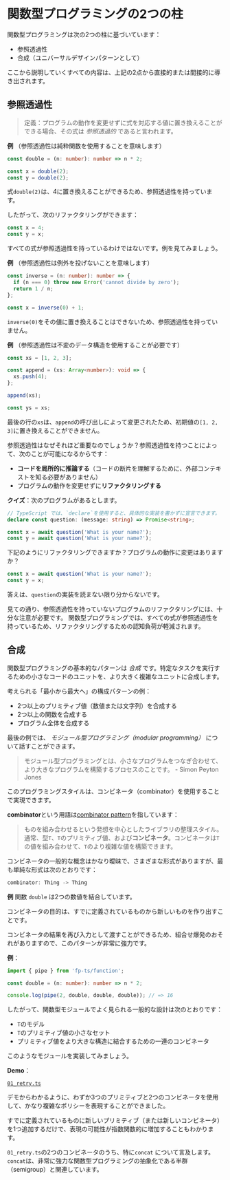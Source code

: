 # 関数型プログラミングの2つの柱

関数型プログラミングは次の2つの柱に基づいています：

- 参照透過性
- 合成（ユニバーサルデザインパターンとして）

ここから説明していくすべての内容は、上記の2点から直接的または間接的に導き出されます。

## 参照透過性

> 定義：プログラムの動作を変更せずに式を対応する値に置き換えることができる場合、その式は _参照透過的_ であると言われます。

**例** （参照透過性は純粋関数を使用することを意味します）

```ts
const double = (n: number): number => n * 2;

const x = double(2);
const y = double(2);
```

式`double(2)`は、4に置き換えることができるため、参照透過性を持っています。

したがって、次のリファクタリングができます：

```ts
const x = 4;
const y = x;
```

すべての式が参照透過性を持っているわけではないです。例を見てみましょう。

**例** （参照透過性は例外を投げないことを意味します）

```ts
const inverse = (n: number): number => {
  if (n === 0) throw new Error('cannot divide by zero');
  return 1 / n;
};

const x = inverse(0) + 1;
```

`inverse(0)`をその値に置き換えることはできないため、参照透過性を持っていません。

**例** （参照透過性は不変のデータ構造を使用することが必要です）

```ts
const xs = [1, 2, 3];

const append = (xs: Array<number>): void => {
  xs.push(4);
};

append(xs);

const ys = xs;
```

最後の行の`xs`は、`append`の呼び出しによって変更されたため、初期値の`[1, 2, 3]`に置き換えることができません。

参照透過性はなぜそれほど重要なのでしょうか？参照透過性を持つことによって、次のことが可能になるからです：

- **コードを局所的に推論する**（コードの断片を理解するために、外部コンテキストを知る必要がありません）
- プログラムの動作を変更せずに**リファクタリングする**

**クイズ**：次のプログラムがあるとします。

```ts
// TypeScript では、`declare`を使用すると、具体的な実装を書かずに宣言できます。
declare const question: (message: string) => Promise<string>;

const x = await question('What is your name?');
const y = await question('What is your name?');
```

下記のようにリファクタリングできますか？プログラムの動作に変更はありますか？

```ts
const x = await question('What is your name?');
const y = x;
```

答えは、`question`の実装を読まない限り分からないです。

見ての通り、参照透過性を持っていないプログラムのリファクタリングには、十分な注意が必要です。
関数型プログラミングでは、すべての式が参照透過性を持っているため、リファクタリングするための認知負荷が軽減されます。

## 合成

関数型プログラミングの基本的なパターンは _合成_ です。特定なタスクを実行するための小さなコードのユニットを、より大きく複雑なユニットに合成します。

考えられる「最小から最大へ」の構成パターンの例：

- 2つ以上のプリミティブ値（数値または文字列）を合成する
- 2つ以上の関数を合成する
- プログラム全体を合成する

最後の例では、 _モジュール型プログラミング（modular programming）_ について話すことができます。

> モジュール型プログラミングとは、小さなプログラムをつなぎ合わせて、より大きなプログラムを構築するプロセスのことです。 - Simon Peyton Jones

このプログラミングスタイルは、コンビネータ（combinator）を使用することで実現できます。

**combinator**という用語は[combinator pattern](https://wiki.haskell.org/Combinator)を指しています：

> ものを組み合わせるという発想を中心としたライブラリの整理スタイル。通常、型`T`、`T`のプリミティブ値、および**コンビネータ**。コンビネータは`T`の値を組み合わせて、`T`のより複雑な値を構築できます。

コンビネータの一般的な概念はかなり曖昧で、さまざまな形式がありますが、最も単純な形式は次のとおりです：

```ts
combinator: Thing -> Thing
```

**例** 関数 `double` は2つの数値を結合しています。

コンビネータの目的は、すでに定義されているものから新しいものを作り出すことです。

コンビネータの結果を再び入力として渡すことができるため、組合せ爆発のおそれがありますので、このパターンが非常に強力です。

**例**：

```ts
import { pipe } from 'fp-ts/function';

const double = (n: number): number => n * 2;

console.log(pipe(2, double, double, double)); // => 16
```

したがって、関数型モジュールでよく見られる一般的な設計は次のとおりです：

- `T`のモデル
- `T`のプリミティブ値の小さなセット
- プリミティブ値をより大きな構造に結合するための一連のコンビネータ

このようなモジュールを実装してみましょう。

**Demo**：

[`01_retry.ts`](../01_retry.ts)

デモからわかるように、わずか3つのプリミティブと2つのコンビネータを使用して、かなり複雑なポリシーを表現することができました。

すでに定義されているものに新しいプリミティブ（または新しいコンビネータ）を1つ追加するだけで、表現の可能性が指数関数的に増加することもわかります。

`01_retry.ts`の2つのコンビネータのうち、特に`concat` について言及します。`concat`は、非常に強力な関数型プログラミングの抽象化である半群（semigroup）と関連しています。
